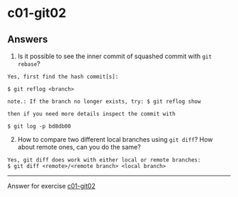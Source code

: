 # c01-git02

## Answers

1. Is it possible to see the inner commit of squashed commit with `git rebase`?

```
Yes, first find the hash commit[s]:

$ git reflog <branch>

note.: If the branch no longer exists, try: $ git reflog show 

then if you need more details inspect the commit with

$ git log -p bd8db00
```

2. How to compare two different local branches using `git diff`? How about remote ones, can you do the same?

```
Yes, git diff does work with either local or remote branches:
$ git diff <remote>/<remote branch> <local branch>
```


***
Answer for exercise [c01-git02](https://github.com/devopsacademyau/academy/blob/5e1ec235517f206c8d4a11a37388fcfd0220d194/classes/01class/exercises/c01-git02/README.md)